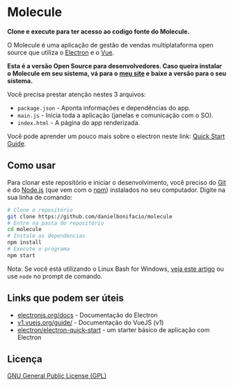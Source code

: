 # Molecule

**Clone e execute para ter acesso ao codigo fonte do Molecule.**

O Molecule é uma aplicação de gestão de vendas multiplataforma open source que utiliza o [Electron](http://electronjs.org/) e o [Vue](http://vuejs.org/).

**Esta é a versão Open Source para desenvolvedores. Caso queira instalar o Molecule em seu sistema, vá para o [meu site](http://danielbonifacio.com.br/) e baixe a versão para o seu sistema.**

Você precisa prestar atenção nestes 3 arquivos:

- `package.json` - Aponta informações e dependências do app.
- `main.js` - Inicia toda a aplicação (janelas e comunicação com o SO).
- `index.html` - A página do app renderizada.

Você pode aprender um pouco mais sobre o electron neste link: [Quick Start Guide](http://electron.atom.io/docs/tutorial/quick-start).

## Como usar

Para clonar este repositório e iniciar o desenvolvimento, você preciso do [Git](https://git-scm.com) e do [Node.js](https://nodejs.org/en/download/) (que vem com o [npm](http://npmjs.com)) instalados no seu computador. Digite na sua linha de comando:

```bash
# Clone o repositório
git clone https://github.com/danielbonifacio/molecule
# Entre na pasta do repositório
cd molecule
# Instale as dependencias
npm install
# Execute o programa
npm start
```

Nota: Se você está utilizando o Linux Bash for Windows, [veja este artigo](https://www.howtogeek.com/261575/how-to-run-graphical-linux-desktop-applications-from-windows-10s-bash-shell/) ou use `node` no prompt de comando.

## Links que podem ser úteis

- [electronjs.org/docs](http://electronjs.org/docs) - Documentação do Electron
- [v1.vuejs.org/guide/](https://v1.vuejs.org/guide/) - Documentação do VueJS (v1)
- [electron/electron-quick-start](https://github.com/electron/electron-quick-start) - um starter básico de aplicação com Electron

## Licença

[GNU General Public License (GPL)](LICENSE.md)
